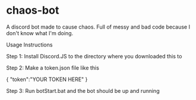 # chaos-bot
A discord bot made to cause chaos. Full of messy and bad code because I don't know what I'm doing.

Usage Instructions

Step 1: Install Discord.JS to the directory where you downloaded this to

Step 2: Make a token.json file like this 

{
"token":"YOUR TOKEN HERE"
}

Step 3: Run botStart.bat and the bot should be up and running 
